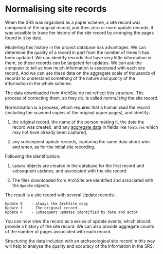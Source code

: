 Normalising site records
========================

When the SRS was organised as a paper scheme, a site record was
composed of the original record, and then zero or more update
records. It was possible to trace the history of the site record by
arranging the pages found in it by date.

Modelling this history in the project database has advantages. We can
determine the quality of a record in part from the number of times it
has been updated. We can identify records that have very little
information in them, so these records can be targeted for updates. We
can ask the computer to tell us how much information is associated
with each site record. And we can use these data on the aggregate
scale of thousands of records to understand something of the nature
and quality of the information in the whole scheme.

The data downloaded from ArchSite do not reflect this structure. The
process of correcting them, so they do, is called _normalising_ the
site record.

Normalisation is a process, which requires that a human read the
record (including the scanned copies of the original paper pages), and
identify:

1.  the original record, the name of the person making it, the date
    the record was created, and any 
    [aggregate data](/manuals/nzaa/site_record_fields) in fields like
    `features` which may not have already been captured,

1.  any subsequent update records, capturing the same data about who
    and when, as for the initial site recording.

Following the identification:

1.  `Update` objects are created in the database for the first record
    and subsequent updates, and associated with the site record.

1.  The files downloaded from ArchSite are identified and associated
    with the `Update` objects.

The result is a site record with several Update records:

    Update 0    - always the ArchSite copy
    Update 1    - The original record.
    Update n    - Subsequent updates identified by date and actor.

You can now view the record as a series of update events, which should
provide a history of the site record. We can also provide aggregate
counts of the number of pages associated with each record.

Structuring the data included with an archaeological site record in
this way will help to analyse the quality and accuracy of the
information in the SRS.



